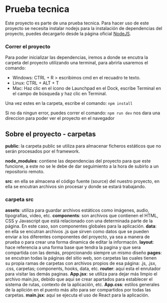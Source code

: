 # Prueba tecnica
Este proyecto es parte de una prueba tecnica.
Para hacer uso de este proyecto se necesita instalar nodejs para la
instalación de dependencias del proyecto, puedes decargarlo desde la
página oficial [NodeJS](https://nodejs.org/en/).

### Correr el proyecto
Para poder inicializar las dependencias, iremos a donde se encutra 
la carpeta del proyecto utilizando una terminal, para abrirla usaremos
el comando: 

- Windows: CTRL + R > escribimos cmd en el recuadro te texto.
- Linux: CTRL + ALT + T
- Mac: Haz clic en el ícono de Launchpad  en el Dock, escribe Terminal en el campo de búsqueda y haz clic en Terminal.

Una vez estes en la carpeta, escribe el comando:
```npm install```

Si no da ningun error, puedes correr el comando:
```npm run dev```
nos dara una direccion para poder ver el proyecto en el navegador

## Sobre el proyecto - carpetas
**public**: la carpeta public se utiliza para almacenar ficheros estáticos que no serán procesados por el framework.

**node_modules**: contiene las dependencias del proyecto para que este funcione,
a este no se le debe de dar seguimiento a la hora de subirlo a un repositorio remoto.

**src**: en ella se almacena el código fuente (source) del nuestro proyecto, en ella se encutran archivos sin procesar y donde se estará trabajando.

### carpeta src
**assets**: utiliza para guardar archivos estáticos como imágenes, audio, tipografías, video, etc.
**components**: son archivos que contienen el HTML, CSS y Javascript que está relacionado con una determinada parte de la página. En este caso, son componentes globales para la aplicación.
**data**: en ella se encutran archivos .js que sirven como datos que se pueden enviar a los diferentes componentes del proyecto, ya sea a manera de prueba o para crear una forma dinamica de editar la informacón.
**layout**: hace referencia a una forma base que tendra la pagina y que sera compartida con las demás, proprcionando siempre un mismo diseño
**pages**: se encutran todas la páginas del sitio web, son carpetas las cuales tienen su propia ramas de carpetas con archivos propios de esa página: .js, .jsx, .css, carpetas; components, hooks, data, etc.
**router**: aquí esta el enrutador para visitar las demás paginas.
**App.jsx**: se utiliza para dejar más limpio el archivo main.jsx, debido que aquí se crear apartados para establecer el sistema de rutas, contexto de la aplicación, etc.
**App.css**: estilos generales de la aplición en el puento más alto para ser compartidos por todas las carpetas.
**main.jsx**: aquí se ejecuta el uso de React para la aplicación.